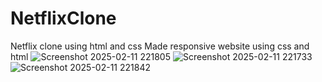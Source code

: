 # NetflixClone
Netflix clone using html and css
Made responsive website using css and html
![Screenshot 2025-02-11 221805](https://github.com/user-attachments/assets/51136106-e948-4f69-b576-f3ba68657b0c)
![Screenshot 2025-02-11 221733](https://github.com/user-attachments/assets/8d34b97f-6207-454a-af5f-3696fa3d58d9)
![Screenshot 2025-02-11 221842](https://github.com/user-attachments/assets/b0aa311c-d0af-42ac-9f44-138a4ac62498)

